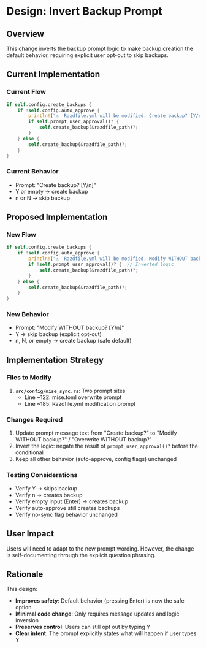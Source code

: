 # Design: Invert Backup Prompt

## Overview
This change inverts the backup prompt logic to make backup creation the default behavior, requiring explicit user opt-out to skip backups.

## Current Implementation

### Current Flow
```rust
if self.config.create_backups {
    if !self.config.auto_approve {
        println!("⚠️  Razdfile.yml will be modified. Create backup? [Y/n]");
        if self.prompt_user_approval()? {
            self.create_backup(&razdfile_path)?;
        }
    } else {
        self.create_backup(&razdfile_path)?;
    }
}
```

### Current Behavior
- Prompt: "Create backup? [Y/n]"
- Y or empty → create backup
- n or N → skip backup

## Proposed Implementation

### New Flow
```rust
if self.config.create_backups {
    if !self.config.auto_approve {
        println!("⚠️  Razdfile.yml will be modified. Modify WITHOUT backup? [Y/n]");
        if !self.prompt_user_approval()? {  // Inverted logic
            self.create_backup(&razdfile_path)?;
        }
    } else {
        self.create_backup(&razdfile_path)?;
    }
}
```

### New Behavior
- Prompt: "Modify WITHOUT backup? [Y/n]"
- Y → skip backup (explicit opt-out)
- n, N, or empty → create backup (safe default)

## Implementation Strategy

### Files to Modify
1. **`src/config/mise_sync.rs`**: Two prompt sites
   - Line ~122: mise.toml overwrite prompt
   - Line ~185: Razdfile.yml modification prompt

### Changes Required
1. Update prompt message text from "Create backup?" to "Modify WITHOUT backup?" / "Overwrite WITHOUT backup?"
2. Invert the logic: negate the result of `prompt_user_approval()?` before the conditional
3. Keep all other behavior (auto-approve, config flags) unchanged

### Testing Considerations
- Verify Y → skips backup
- Verify n → creates backup  
- Verify empty input (Enter) → creates backup
- Verify auto-approve still creates backups
- Verify no-sync flag behavior unchanged

## User Impact
Users will need to adapt to the new prompt wording. However, the change is self-documenting through the explicit question phrasing.

## Rationale
This design:
- **Improves safety**: Default behavior (pressing Enter) is now the safe option
- **Minimal code change**: Only requires message updates and logic inversion
- **Preserves control**: Users can still opt out by typing Y
- **Clear intent**: The prompt explicitly states what will happen if user types Y
